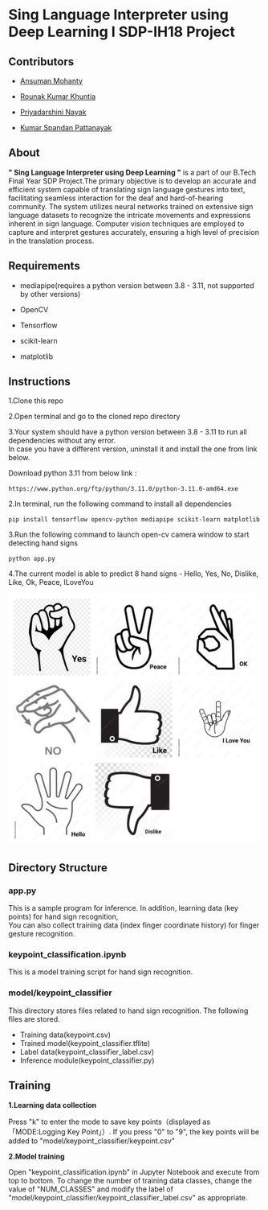 <h1>Sing Language Interpreter using Deep Learning I SDP-IH18 Project</h1>

<h2>Contributors</h2>

- [Ansuman Mohanty](https://github.com/Ansuman3152)

- [Rounak Kumar Khuntia](https://github.com/RonakKhuntia)

- [Priyadarshini Nayak](https://github.com/priyu1109)

- [Kumar Spandan Pattanayak](https://github.com/5p7Ro0t)

<h2>About</h2>

<b>" Sing Language Interpreter using Deep Learning "</b> is a part of our B.Tech Final Year SDP Project.The primary objective is to develop an accurate and efficient system capable of translating sign language gestures 
into text, facilitating seamless interaction for the deaf and hard-of-hearing community. The system utilizes neural networks trained on extensive sign language datasets to recognize the 
intricate movements and expressions inherent in sign language. Computer vision techniques are employed to 
capture and interpret gestures accurately, ensuring a high level of precision in the translation process. 

<h2>Requirements</h2>

- mediapipe(requires a python version between 3.8 - 3.11, not supported by other versions)
  
- OpenCV
  
- Tensorflow
  
- scikit-learn
  
- matplotlib

<h2>Instructions</h2>

1.Clone this repo

2.Open terminal and go to the cloned repo directory

3.Your system should have a python version between 3.8 - 3.11 to run all dependencies without any error.<br>
In case you have a different version, uninstall it and install the one from link below.

  Download python 3.11 from below link :

    https://www.python.org/ftp/python/3.11.0/python-3.11.0-amd64.exe

2.In terminal, run the following command to install all dependencies

    pip install tensorflow opencv-python mediapipe scikit-learn matplotlib

3.Run the following command to launch open-cv camera window to start detecting hand signs

    python app.py

4.The current model is able to predict 8 hand signs - Hello, Yes, No, Dislike, Like, Ok, Peace, ILoveYou

<img src="https://github.com/RonakKhuntia/Sign-Language-Interpreter-using-Deep-Learning/blob/main/hand-signs.jpg" alt="Alt Text" width="500" height="500">

<h2>Directory Structure</h2>

<h3>app.py</h3>

This is a sample program for inference.
In addition, learning data (key points) for hand sign recognition,<br>
You can also collect training data (index finger coordinate history) for finger gesture recognition.

<h3>keypoint_classification.ipynb</h3>

This is a model training script for hand sign recognition.

<h3>model/keypoint_classifier</h3>
This directory stores files related to hand sign recognition.
The following files are stored.

- Training data(keypoint.csv)
- Trained model(keypoint_classifier.tflite)
- Label data(keypoint_classifier_label.csv)
- Inference module(keypoint_classifier.py)

<h2>Training</h2>

<b>1.Learning data collection</b>

Press "k" to enter the mode to save key points（displayed as 「MODE:Logging Key Point」）.
If you press "0" to "9", the key points will be added to "model/keypoint_classifier/keypoint.csv"

<b>2.Model training</b>

Open "keypoint_classification.ipynb" in Jupyter Notebook and execute from top to bottom.
To change the number of training data classes, change the value of "NUM_CLASSES" and modify the label of  "model/keypoint_classifier/keypoint_classifier_label.csv" as appropriate.

